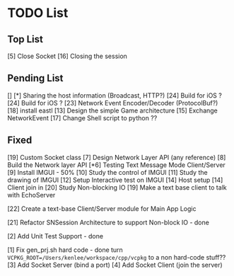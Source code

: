 # TODO List 

## Top List 
[5] Close Socket 
[16] Closing the session


## Pending List 
[]
[*] Sharing the host information (Broadcast, HTTP?)
[24] Build for iOS ? 
[24] Build for iOS ? 
[23] Network Event Encoder/Decoder (ProtocolBuf?)
[18] install eastl 
[13] Design the simple Game architecture 
[15] Exchange NetworkEvent
[17] Change Shell script to python ??


## Fixed 
[19] Custom Socket class
[7] Design Network Layer API (any reference)
[8] Build the Network layer API 
[*6] Testing Text Message Mode Client/Server 
[9] Install IMGUI - 50%
[10] Study the control of IMGUI 
[11] Study the drawing of IMGUI 
[12] Setup Interactive test on IMGUI 
[14] Host setup 
[14] Client join in 
[20] Study Non-blocking IO 
[19] Make a text base client to talk with EchoServer

[22] Create a text-base Client/Server module for Main App Logic

[21] Refactor SNSession Architecture to support Non-block IO  - done 

[2] Add Unit Test Support  - done 

[1] Fix gen_prj.sh hard code - done 
turn `VCPKG_ROOT=/Users/kenlee/workspace/cpp/vcpkg`
to a non hard-code stuff??
[3] Add Socket Server (bind a port)
[4] Add Socket Client (join the server)

